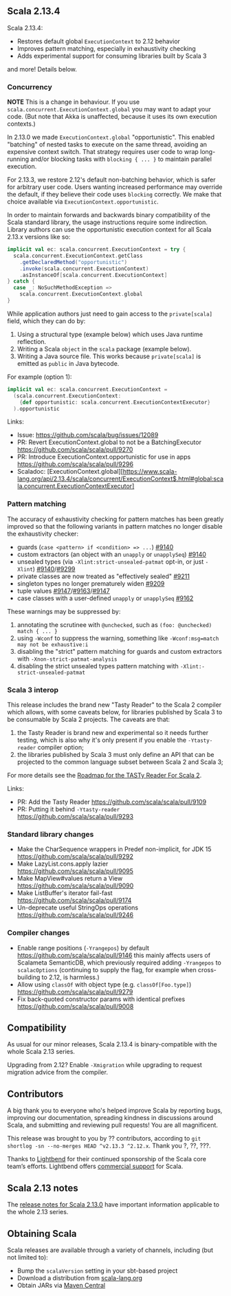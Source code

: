 ## Scala 2.13.4

Scala 2.13.4:

* Restores default global `ExecutionContext` to 2.12 behavior
* Improves pattern matching, especially in exhaustivity checking
* Adds experimental support for consuming libraries built by Scala 3

and more! Details below.

### Concurrency

**NOTE** This is a change in behaviour.  If you use `scala.concurrent.ExecutionContext.global` you may
want to adapt your code.  (But note that Akka is unaffected, because it uses its own execution contexts.)

In 2.13.0 we made `ExecutionContext.global` "opportunistic". This enabled "batching" of nested tasks
to execute on the same thread, avoiding an expensive context switch. That strategy requires
user code to wrap long-running and/or blocking tasks with `blocking { ... }` to maintain parallel
execution.

For 2.13.3, we restore 2.12's default non-batching behavior, which is safer for arbitrary user code. Users wanting
increased performance may override the default, if they believe their code uses `blocking` correctly.
We make that choice available via `ExecutionContext.opportunistic`.

In order to maintain forwards and backwards binary compatibility of the Scala standard library, the usage
instructions require some indirection.  Library authors can use the opportunistic execution context for all
Scala 2.13.x versions like so:

```scala
implicit val ec: scala.concurrent.ExecutionContext = try {
  scala.concurrent.ExecutionContext.getClass
    .getDeclaredMethod("opportunistic")
    .invoke(scala.concurrent.ExecutionContext)
    .asInstanceOf[scala.concurrent.ExecutionContext]
} catch {
  case _: NoSuchMethodException =>
    scala.concurrent.ExecutionContext.global
}
```

While application authors just need to gain access to the `private[scala]` field, which they can do by:

1. Using a structural type (example below) which uses Java runtime reflection.
1. Writing a Scala `object` in the `scala` package (example below).
1. Writing a Java source file. This works because `private[scala]` is emitted as `public` in Java bytecode.

For example (option 1):

```scala
implicit val ec: scala.concurrent.ExecutionContext =
  (scala.concurrent.ExecutionContext:
    {def opportunistic: scala.concurrent.ExecutionContextExecutor}
  ).opportunistic
```

Links:
* Issue: https://github.com/scala/bug/issues/12089
* PR: Revert ExecutionContext.global to not be a BatchingExecutor https://github.com/scala/scala/pull/9270
* PR: Introduce ExecutionContext.opportunistic for use in apps https://github.com/scala/scala/pull/9296
* Scaladoc: [ExecutionContext.global][https://www.scala-lang.org/api/2.13.4/scala/concurrent/ExecutionContext$.html#global:scala.concurrent.ExecutionContextExecutor]

### Pattern matching

The accuracy of exhaustivity checking for pattern matches has been greatly improved so that the following
variants in pattern matches no longer disable the exhaustivity checker:
* guards (`case <pattern> if <condition> => ...`) [#9140][]
* custom extractors (an object with an `unapply` or `unapplySeq`) [#9140][]
* unsealed types (via `-Xlint:strict-unsealed-patmat` opt-in, or just `-Xlint`) [#9140][]/[#9299][]
* private classes are now treated as "effectively sealed" [#9211](https://github.com/scala/scala/pull/9211)
* singleton types no longer prematurely widen [#9209](https://github.com/scala/scala/pull/9209)
* tuple values [#9147](https://github.com/scala/scala/pull/9147)/[#9163](https://github.com/scala/scala/pull/9163)/[#9147](https://github.com/scala/scala/pull/9147)
* case classes with a user-defined `unapply` or `unapplySeq` [#9162](https://github.com/scala/scala/pull/9162)

These warnings may be suppressed by:
1. annotating the scrutinee with `@unchecked`, such as `(foo: @unchecked) match { ... }`
2. using `-Wconf` to suppress the warning, something like `-Wconf:msg=match may not be exhaustive:i`
3. disabling the "strict" pattern matching for guards and custom extractors with `-Xnon-strict-patmat-analysis`
4. disabling the strict unsealed types pattern matching with `-Xlint:-strict-unsealed-patmat`

[#9140]: https://github.com/scala/scala/pull/9140
[#9299]: https://github.com/scala/scala/pull/9299

### Scala 3 interop

This release includes the brand new "Tasty Reader" to the Scala 2 compiler which allows, with some caveats
below, for libraries published by Scala 3 to be consumable by Scala 2 projects.  The caveats are that:

1. the Tasty Reader is brand new and experimental so it needs further testing, which is also why it's only
   present if you enable the `-Ytasty-reader` compiler option;
2. the libraries published by Scala 3 must only define an API that can be projected to the common language
   subset between Scala 2 and Scala 3;

For more details see the [Roadmap for the TASTy Reader For Scala 2][].

Links:
* PR: Add the Tasty Reader https://github.com/scala/scala/pull/9109
* PR: Putting it behind `-Ytasty-reader` https://github.com/scala/scala/pull/9293

[Roadmap for the TASTy Reader For Scala 2]: https://contributors.scala-lang.org/t/roadmap-for-the-tasty-reader-for-scala-2/4231

### Standard library changes

* Make the CharSequence wrappers in Predef non-implicit, for JDK 15 https://github.com/scala/scala/pull/9292
* Make LazyList.cons.apply lazier https://github.com/scala/scala/pull/9095
* Make MapView#values return a View https://github.com/scala/scala/pull/9090
* Make ListBuffer's iterator fail-fast https://github.com/scala/scala/pull/9174
* Un-deprecate useful StringOps operations https://github.com/scala/scala/pull/9246

### Compiler changes

* Enable range positions (`-Yrangepos`) by default https://github.com/scala/scala/pull/9146
    this mainly affects users of Scalameta SemanticDB, which previously required adding `-Yrangepos` to
    `scalacOptions` (continuing to supply the flag, for example when cross-building to 2.12, is harmless.)
* Allow using `classOf` with object type (e.g. `classOf[Foo.type]`) https://github.com/scala/scala/pull/9279
* Fix back-quoted constructor params with identical prefixes https://github.com/scala/scala/pull/9008

## Compatibility

As usual for our minor releases, Scala 2.13.4 is binary-compatible with the whole Scala 2.13 series.

Upgrading from 2.12? Enable `-Xmigration` while upgrading to request migration advice from the compiler.

## Contributors

A big thank you to everyone who's helped improve Scala by reporting bugs, improving our documentation, spreading kindness in discussions around Scala, and submitting and reviewing pull requests! You are all magnificent.

This release was brought to you by ?? contributors, according to `git shortlog -sn --no-merges HEAD ^v2.13.3 ^2.12.x`. Thank you ?, ??, ???.

Thanks to [Lightbend](https://www.lightbend.com/scala) for their continued sponsorship of the Scala core team’s efforts. Lightbend offers [commercial support](https://www.lightbend.com/lightbend-platform-subscription) for Scala.

## Scala 2.13 notes

The [release notes for Scala 2.13.0](https://github.com/scala/scala/releases/v2.13.0) have important information applicable to the whole 2.13 series.

## Obtaining Scala

Scala releases are available through a variety of channels, including (but not limited to):

* Bump the `scalaVersion` setting in your sbt-based project
* Download a distribution from [scala-lang.org](http://scala-lang.org/download/2.13.4.html)
* Obtain JARs via [Maven Central](http://search.maven.org/#search%7Cga%7C1%7Cg%3A%22org.scala-lang%22%20AND%20v%3A%222.13.4%22)
